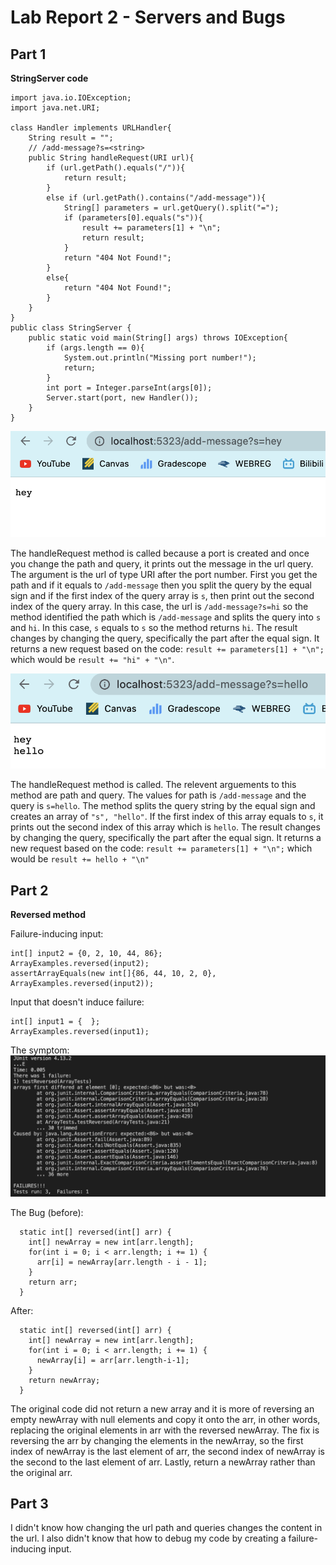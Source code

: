 # Lab Report 2 - Servers and Bugs
## Part 1
**StringServer code**
```
import java.io.IOException;
import java.net.URI;

class Handler implements URLHandler{
    String result = "";
    // /add-message?s=<string>
    public String handleRequest(URI url){
        if (url.getPath().equals("/")){
            return result; 
        }
        else if (url.getPath().contains("/add-message")){
            String[] parameters = url.getQuery().split("=");
            if (parameters[0].equals("s")){
                result += parameters[1] + "\n";
                return result; 
            }
            return "404 Not Found!";
        }
        else{
            return "404 Not Found!";
        }
    }
}
public class StringServer {
    public static void main(String[] args) throws IOException{
        if (args.length == 0){
            System.out.println("Missing port number!");
            return;
        }
        int port = Integer.parseInt(args[0]);
        Server.start(port, new Handler());
    }  
}
```
![Image](firstCommand.png)

The handleRequest method is called because a port is created and once you change the path and query, it prints out the message in the url query.
The argument is the url of type URI after the port number. First you get the path and if it equals to `/add-message` then you split the query by the equal sign and if the first index of the query array is `s`, then print out the second index of the query array. In this case, the url is `/add-message?s=hi` so the method identified the path which is `/add-message` and splits the query into `s` and `hi`. In this case, `s` equals to `s` so the method returns `hi`. 
The result changes by changing the query, specifically the part after the equal sign. It returns a new request based on the code: `result += parameters[1] + "\n";` which would be `result += "hi" + "\n"`.

![Image](secondCommand.png)

The handleRequest method is called.
The relevent arguements to this method are path and query. The values for path is `/add-message` and the query is  `s=hello`. The method splits the query string by the equal sign and creates an array of `"s", "hello"`. If the first index of this array equals to `s`, it prints out the second index of this array which is `hello`. 
The result changes by changing the query, specifically the part after the equal sign. It returns a new request based on the code: `result += parameters[1] + "\n";` which would be `result += hello + "\n"`

## Part 2
**Reversed method**

Failure-inducing input:
```
int[] input2 = {0, 2, 10, 44, 86};
ArrayExamples.reversed(input2);
assertArrayEquals(new int[]{86, 44, 10, 2, 0}, ArrayExamples.reversed(input2));   
```
Input that doesn't induce failure:
```
int[] input1 = {  };
ArrayExamples.reversed(input1);
```
The symptom: 
![Image](result1.png)

The Bug (before):
```
  static int[] reversed(int[] arr) {
    int[] newArray = new int[arr.length];
    for(int i = 0; i < arr.length; i += 1) {
      arr[i] = newArray[arr.length - i - 1];
    }
    return arr;
  }
```

After: 
```
  static int[] reversed(int[] arr) {
    int[] newArray = new int[arr.length];
    for(int i = 0; i < arr.length; i += 1) {
      newArray[i] = arr[arr.length-i-1];
    }
    return newArray;
  }
```
The original code did not return a new array and it is more of reversing an empty newArray with null elements and copy it onto the arr, in other words, replacing the original elements in arr with the reversed newArray.
The fix is reversing the arr by changing the elements in the newArray, so the first index of newArray is the last element of arr, the second index of newArray is the second to the last element of arr. Lastly, return a newArray rather than the original arr.

## Part 3
I didn't know how changing the url path and queries changes the content in the url. I also didn't know that how to debug my code by creating a failure-inducing input. 

